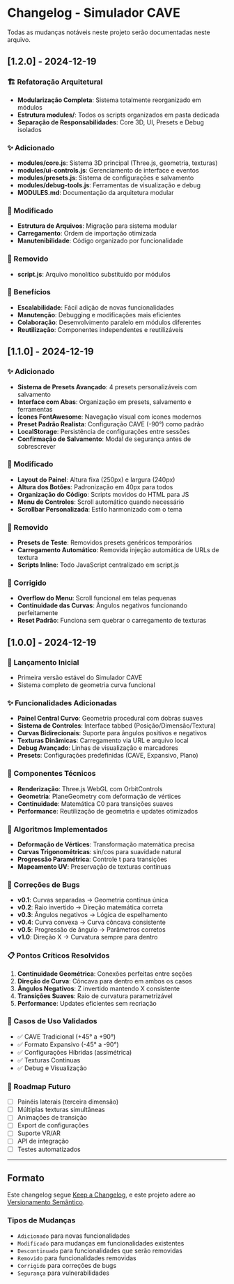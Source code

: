 # Changelog - Simulador CAVE

Todas as mudanças notáveis neste projeto serão documentadas neste arquivo.

## [1.2.0] - 2024-12-19

### 🏗️ Refatoração Arquitetural
- **Modularização Completa**: Sistema totalmente reorganizado em módulos
- **Estrutura modules/**: Todos os scripts organizados em pasta dedicada
- **Separação de Responsabilidades**: Core 3D, UI, Presets e Debug isolados

### ✨ Adicionado
- **modules/core.js**: Sistema 3D principal (Three.js, geometria, texturas)
- **modules/ui-controls.js**: Gerenciamento de interface e eventos
- **modules/presets.js**: Sistema de configurações e salvamento
- **modules/debug-tools.js**: Ferramentas de visualização e debug
- **MODULES.md**: Documentação da arquitetura modular

### 🔧 Modificado
- **Estrutura de Arquivos**: Migração para sistema modular
- **Carregamento**: Ordem de importação otimizada
- **Manutenibilidade**: Código organizado por funcionalidade

### 🚫 Removido
- **script.js**: Arquivo monolítico substituído por módulos

### 🎯 Benefícios
- **Escalabilidade**: Fácil adição de novas funcionalidades
- **Manutenção**: Debugging e modificações mais eficientes
- **Colaboração**: Desenvolvimento paralelo em módulos diferentes
- **Reutilização**: Componentes independentes e reutilizáveis

## [1.1.0] - 2024-12-19

### ✨ Adicionado
- **Sistema de Presets Avançado**: 4 presets personalizáveis com salvamento
- **Interface com Abas**: Organização em presets, salvamento e ferramentas
- **Ícones FontAwesome**: Navegação visual com ícones modernos
- **Preset Padrão Realista**: Configuração CAVE (-90°) como padrão
- **LocalStorage**: Persistência de configurações entre sessões
- **Confirmação de Salvamento**: Modal de segurança antes de sobrescrever

### 🔧 Modificado
- **Layout do Painel**: Altura fixa (250px) e largura (240px)
- **Altura dos Botões**: Padronização em 40px para todos
- **Organização do Código**: Scripts movidos do HTML para JS
- **Menu de Controles**: Scroll automático quando necessário
- **Scrollbar Personalizada**: Estilo harmonizado com o tema

### 🚫 Removido
- **Presets de Teste**: Removidos presets genéricos temporários
- **Carregamento Automático**: Removida injeção automática de URLs de textura
- **Scripts Inline**: Todo JavaScript centralizado em script.js

### 🐛 Corrigido
- **Overflow do Menu**: Scroll funcional em telas pequenas
- **Continuidade das Curvas**: Ângulos negativos funcionando perfeitamente
- **Reset Padrão**: Funciona sem quebrar o carregamento de texturas

## [1.0.0] - 2024-12-19

### 🎉 Lançamento Inicial
- Primeira versão estável do Simulador CAVE
- Sistema completo de geometria curva funcional

### ✨ Funcionalidades Adicionadas
- **Painel Central Curvo**: Geometria procedural com dobras suaves
- **Sistema de Controles**: Interface tabbed (Posição/Dimensão/Textura)
- **Curvas Bidirecionais**: Suporte para ângulos positivos e negativos
- **Texturas Dinâmicas**: Carregamento via URL e arquivo local
- **Debug Avançado**: Linhas de visualização e marcadores
- **Presets**: Configurações predefinidas (CAVE, Expansivo, Plano)

### 🔧 Componentes Técnicos
- **Renderização**: Three.js WebGL com OrbitControls
- **Geometria**: PlaneGeometry com deformação de vértices
- **Continuidade**: Matemática C0 para transições suaves
- **Performance**: Reutilização de geometria e updates otimizados

### 📐 Algoritmos Implementados
- **Deformação de Vértices**: Transformação matemática precisa
- **Curvas Trigonométricas**: sin/cos para suavidade natural
- **Progressão Paramétrica**: Controle t para transições
- **Mapeamento UV**: Preservação de texturas contínuas

### 🐛 Correções de Bugs
- **v0.1**: Curvas separadas → Geometria contínua única
- **v0.2**: Raio invertido → Direção matemática correta  
- **v0.3**: Ângulos negativos → Lógica de espelhamento
- **v0.4**: Curva convexa → Curva côncava consistente
- **v0.5**: Progressão de ângulo → Parâmetros corretos
- **v1.0**: Direção X → Curvatura sempre para dentro

### 📋 Pontos Críticos Resolvidos
1. **Continuidade Geométrica**: Conexões perfeitas entre seções
2. **Direção de Curva**: Côncava para dentro em ambos os casos
3. **Ângulos Negativos**: Z invertido mantendo X consistente
4. **Transições Suaves**: Raio de curvatura parametrizável
5. **Performance**: Updates eficientes sem recriação

### 🎯 Casos de Uso Validados
- ✅ CAVE Tradicional (+45° a +90°)
- ✅ Formato Expansivo (-45° a -90°)
- ✅ Configurações Híbridas (assimétrica)
- ✅ Texturas Contínuas
- ✅ Debug e Visualização

### 🔮 Roadmap Futuro
- [ ] Painéis laterais (terceira dimensão)
- [ ] Múltiplas texturas simultâneas
- [ ] Animações de transição
- [ ] Export de configurações
- [ ] Suporte VR/AR
- [ ] API de integração
- [ ] Testes automatizados

---

## Formato
Este changelog segue [Keep a Changelog](https://keepachangelog.com/pt-BR/1.0.0/),
e este projeto adere ao [Versionamento Semântico](https://semver.org/lang/pt-BR/).

### Tipos de Mudanças
- `Adicionado` para novas funcionalidades
- `Modificado` para mudanças em funcionalidades existentes  
- `Descontinuado` para funcionalidades que serão removidas
- `Removido` para funcionalidades removidas
- `Corrigido` para correções de bugs
- `Segurança` para vulnerabilidades
